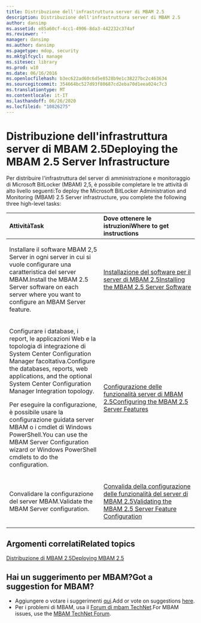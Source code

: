 ```yaml
---
title: Distribuzione dell'infrastruttura server di MBAM 2.5
description: Distribuzione dell'infrastruttura server di MBAM 2.5
author: dansimp
ms.assetid: e85a60cf-4cc1-4906-8da3-442232c374af
ms.reviewer: ''
manager: dansimp
ms.author: dansimp
ms.pagetype: mdop, security
ms.mktglfcycl: manage
ms.sitesec: library
ms.prod: w10
ms.date: 06/16/2016
ms.openlocfilehash: b3ec622ad60c6d5e8528b9e1c38227bc2c463634
ms.sourcegitcommit: 354664bc527d93f80687cd2eba70d1eea024c7c3
ms.translationtype: MT
ms.contentlocale: it-IT
ms.lasthandoff: 06/26/2020
ms.locfileid: "10826275"
---
```

# <span data-ttu-id="5d594-103">Distribuzione dell'infrastruttura server di MBAM 2.5</span><span class="sxs-lookup"><span data-stu-id="5d594-103">Deploying the MBAM 2.5 Server Infrastructure</span></span>


<span data-ttu-id="5d594-104">Per distribuire l'infrastruttura del server di amministrazione e monitoraggio di Microsoft BitLocker (MBAM) 2,5, è possibile completare le tre attività di alto livello seguenti:</span><span class="sxs-lookup"><span data-stu-id="5d594-104">To deploy the Microsoft BitLocker Administration and Monitoring (MBAM) 2.5 Server infrastructure, you complete the following three high-level tasks:</span></span>

<table>
<colgroup>
<col width="50%" />
<col width="50%" />
</colgroup>
<thead>
<tr class="header">
<th align="left"><span data-ttu-id="5d594-105">Attività</span><span class="sxs-lookup"><span data-stu-id="5d594-105">Task</span></span></th>
<th align="left"><span data-ttu-id="5d594-106">Dove ottenere le istruzioni</span><span class="sxs-lookup"><span data-stu-id="5d594-106">Where to get instructions</span></span></th>
</tr>
</thead>
<tbody>
<tr class="odd">
<td align="left"><p><span data-ttu-id="5d594-107">Installare il software MBAM 2,5 Server in ogni server in cui si vuole configurare una caratteristica del server MBAM.</span><span class="sxs-lookup"><span data-stu-id="5d594-107">Install the MBAM 2.5 Server software on each server where you want to configure an MBAM Server feature.</span></span></p></td>
<td align="left"><p><a href="installing-the-mbam-25-server-software.md" data-raw-source="[Installing the MBAM 2.5 Server Software](installing-the-mbam-25-server-software.md)"><span data-ttu-id="5d594-108">Installazione del software per il server di MBAM 2.5</span><span class="sxs-lookup"><span data-stu-id="5d594-108">Installing the MBAM 2.5 Server Software</span></span></a></p></td>
</tr>
<tr class="even">
<td align="left"><p><span data-ttu-id="5d594-109">Configurare i database, i report, le applicazioni Web e la topologia di integrazione di System Center Configuration Manager facoltativa.</span><span class="sxs-lookup"><span data-stu-id="5d594-109">Configure the databases, reports, web applications, and the optional System Center Configuration Manager Integration topology.</span></span></p>
<p><span data-ttu-id="5d594-110">Per eseguire la configurazione, è possibile usare la configurazione guidata server MBAM o i cmdlet di Windows PowerShell.</span><span class="sxs-lookup"><span data-stu-id="5d594-110">You can use the MBAM Server Configuration wizard or Windows PowerShell cmdlets to do the configuration.</span></span></p></td>
<td align="left"><p><a href="configuring-the-mbam-25-server-features.md" data-raw-source="[Configuring the MBAM 2.5 Server Features](configuring-the-mbam-25-server-features.md)"><span data-ttu-id="5d594-111">Configurazione delle funzionalità server di MBAM 2.5</span><span class="sxs-lookup"><span data-stu-id="5d594-111">Configuring the MBAM 2.5 Server Features</span></span></a></p></td>
</tr>
<tr class="odd">
<td align="left"><p><span data-ttu-id="5d594-112">Convalidare la configurazione del server MBAM.</span><span class="sxs-lookup"><span data-stu-id="5d594-112">Validate the MBAM Server configuration.</span></span></p></td>
<td align="left"><p><a href="validating-the-mbam-25-server-feature-configuration.md" data-raw-source="[Validating the MBAM 2.5 Server Feature Configuration](validating-the-mbam-25-server-feature-configuration.md)"><span data-ttu-id="5d594-113">Convalida della configurazione delle funzionalità del server di MBAM 2.5</span><span class="sxs-lookup"><span data-stu-id="5d594-113">Validating the MBAM 2.5 Server Feature Configuration</span></span></a></p></td>
</tr>
</tbody>
</table>

 

## <span data-ttu-id="5d594-114">Argomenti correlati</span><span class="sxs-lookup"><span data-stu-id="5d594-114">Related topics</span></span>


[<span data-ttu-id="5d594-115">Distribuzione di MBAM 2.5</span><span class="sxs-lookup"><span data-stu-id="5d594-115">Deploying MBAM 2.5</span></span>](deploying-mbam-25.md)

 
## <span data-ttu-id="5d594-116">Hai un suggerimento per MBAM?</span><span class="sxs-lookup"><span data-stu-id="5d594-116">Got a suggestion for MBAM?</span></span>
- <span data-ttu-id="5d594-117">Aggiungere o votare i suggerimenti [qui](http://mbam.uservoice.com/forums/268571-microsoft-bitlocker-administration-and-monitoring).</span><span class="sxs-lookup"><span data-stu-id="5d594-117">Add or vote on suggestions [here](http://mbam.uservoice.com/forums/268571-microsoft-bitlocker-administration-and-monitoring).</span></span> 
- <span data-ttu-id="5d594-118">Per i problemi di MBAM, usa il [Forum di mbam TechNet](https://social.technet.microsoft.com/Forums/home?forum=mdopmbam).</span><span class="sxs-lookup"><span data-stu-id="5d594-118">For MBAM issues, use the [MBAM TechNet Forum](https://social.technet.microsoft.com/Forums/home?forum=mdopmbam).</span></span>
 





